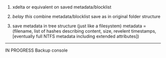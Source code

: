 ﻿1. xdelta or equivalent on saved metadata/blocklist

2. *belay this* combine metadata/blocklist save as in original folder structure 

3. save metadata in tree structure (just like a filesystem)
	metadata = (filename,
				list of hashes describing content,
				size,
				revelent timestamps,
				[eventually full NTFS metadata including extended attributes])

*********************
IN PROGRESS
Backup console